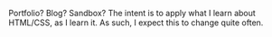 Portfolio? Blog? Sandbox? The intent is to apply what I learn about HTML/CSS, as I learn it. As such, I expect this to change quite often.
